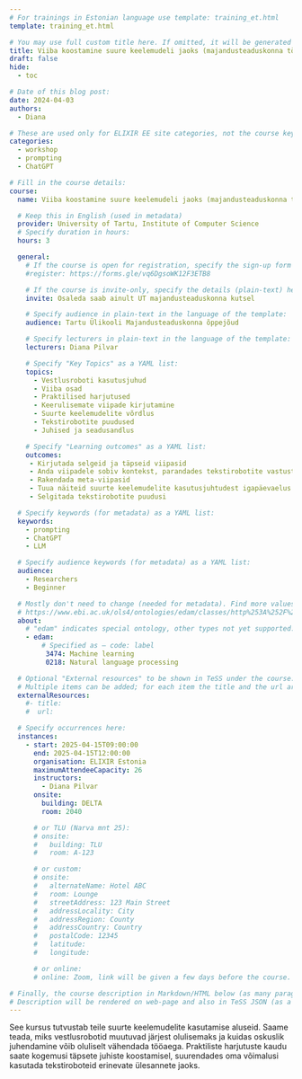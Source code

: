 ```yaml
---
# For trainings in Estonian language use template: training_et.html
template: training_et.html

# You may use full custom title here. If omitted, it will be generated from course name.
title: Viiba koostamine suure keelemudeli jaoks (majandusteaduskonna töötajatele) - 15.04.2025
draft: false
hide:
  - toc

# Date of this blog post:
date: 2024-04-03
authors:
  - Diana

# These are used only for ELIXIR EE site categories, not the course keywords on TESS
categories:
  - workshop
  - prompting
  - ChatGPT

# Fill in the course details:
course:
  name: Viiba koostamine suure keelemudeli jaoks (majandusteaduskonna töötajatele)

  # Keep this in English (used in metadata)
  provider: University of Tartu, Institute of Computer Science
  # Specify duration in hours:
  hours: 3

  general:
    # If the course is open for registration, specify the sign-up form link here (otherwise, remove it):
    #register: https://forms.gle/vq6DgsoWK12F3ETB8

    # If the course is invite-only, specify the details (plain-text) here (otherwise, remove it):
    invite: Osaleda saab ainult UT majandusteaduskonna kutsel

    # Specify audience in plain-text in the language of the template:
    audience: Tartu Ülikooli Majandusteaduskonna õppejõud

    # Specify lecturers in plain-text in the language of the template:
    lecturers: Diana Pilvar

    # Specify "Key Topics" as a YAML list:
    topics:
      - Vestlusroboti kasutusjuhud
      - Viiba osad
      - Praktilised harjutused
      - Keerulisemate viipade kirjutamine
      - Suurte keelemudelite võrdlus
      - Tekstirobotite puudused
      - Juhised ja seadusandlus

    # Specify "Learning outcomes" as a YAML list:
    outcomes:
     - Kirjutada selgeid ja täpseid viipasid
     - Anda viipadele sobiv kontekst, parandades tekstirobotite vastuste täpsust
     - Rakendada meta-viipasid
     - Tuua näiteid suurte keelemudelite kasutusjuhtudest igapäevaelus
     - Selgitada tekstirobotite puudusi

  # Specify keywords (for metadata) as a YAML list:
  keywords:
    - prompting
    - ChatGPT
    - LLM 

  # Specify audience keywords (for metadata) as a YAML list:
  audience:
    - Researchers
    - Beginner

  # Mostly don't need to change (needed for metadata). Find more values here:
  # https://www.ebi.ac.uk/ols4/ontologies/edam/classes/http%253A%252F%252Fedamontology.org%252Ftopic_0003?lang=en
  about:
    # "edam" indicates special ontology, other types not yet supported.
    - edam:
        # Specified as – code: label
         3474: Machine learning
         0218: Natural language processing

  # Optional "External resources" to be shown in TeSS under the course:
  # Multiple items can be added; for each item the title and the url are mandatory.
  externalResources:
    #- title:
    #  url:

  # Specify occurrences here:
  instances:
    - start: 2025-04-15T09:00:00
      end: 2025-04-15T12:00:00
      organisation: ELIXIR Estonia
      maximumAttendeeCapacity: 26
      instructors:
        - Diana Pilvar
      onsite:
        building: DELTA
        room: 2040

      # or TLU (Narva mnt 25):
      # onsite:
      #   building: TLU
      #   room: A-123

      # or custom:
      # onsite:
      #   alternateName: Hotel ABC
      #   room: Lounge
      #   streetAddress: 123 Main Street
      #   addressLocality: City
      #   addressRegion: County
      #   addressCountry: Country
      #   postalCode: 12345
      #   latitude:
      #   longitude:

      # or online:
      # online: Zoom, link will be given a few days before the course.

# Finally, the course description in Markdown/HTML below (as many paragraphs as needed).
# Description will be rendered on web-page and also in TeSS JSON (as a string of HTML).
---
```


See kursus tutvustab teile suurte keelemudelite kasutamise aluseid. Saame teada, miks vestlusrobotid muutuvad järjest olulisemaks ja kuidas oskuslik juhendamine võib oluliselt vähendada tööaega. Praktiliste harjutuste kaudu saate kogemusi täpsete juhiste koostamisel, suurendades oma võimalusi kasutada tekstiroboteid erinevate ülesannete jaoks.

